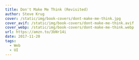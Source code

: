```yaml
---
title: Don't Make Me Think (Revisited)
author: Steve Krug
cover: /static/img/book-covers/dont-make-me-think.jpg
cover_avif: /static/img/book-covers/dont-make-me-think.avif
cover_webp: /static/img/book-covers/dont-make-me-think.webp
url: https://amzn.to/3bNr14i
date: 2017-11-20
tags:
  - Web
  - UI
---
```

